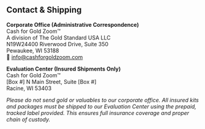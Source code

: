 ## Contact & Shipping

**Corporate Office (Administrative Correspondence)**  
Cash for Gold Zoom™  
A division of The Gold Standard USA LLC  
N19W24400 Riverwood Drive, Suite 350  
Pewaukee, WI 53188  
📧 info@cashforgoldzoom.com  

**Evaluation Center (Insured Shipments Only)**  
Cash for Gold Zoom™  
[Box #] N Main Street, Suite [Box #]  
Racine, WI 53403  

*Please do not send gold or valuables to our corporate office. All insured kits and packages must be shipped to our Evaluation Center using the prepaid, tracked label provided. This ensures full insurance coverage and proper chain of custody.*
